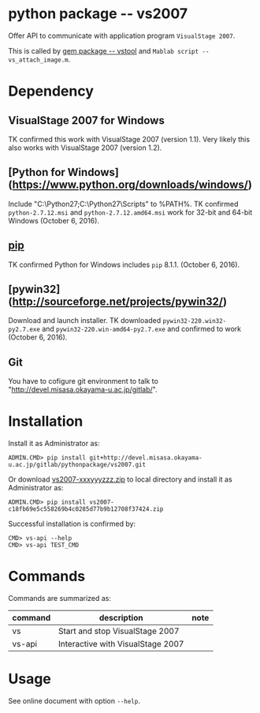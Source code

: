# python package -- vs2007

Offer API to communicate with application program `VisualStage 2007`.

This is called by [gem package -- vstool](http://devel.misasa.okayama-u.ac.jp/gitlab/gems/vstool/tree/master) and `Mablab script -- vs_attach_image.m`.


# Dependency

## VisualStage 2007 for Windows

TK confirmed this work with VisualStage 2007 (version 1.1).  Very likely this also works with VisualStage 2007 (version 1.2).

##  [Python for Windows] (https://www.python.org/downloads/windows/)

Include "C:\Python27\;C:\Python27\Scripts\" to %PATH%.  TK confirmed `python-2.7.12.msi` and `python-2.7.12.amd64.msi` work for 32-bit and 64-bit Windows (October 6, 2016).

## [pip](https://pip.pypa.io/en/latest/installing.html "download and DOS> python get-pip.py")

TK confirmed Python for Windows includes `pip` 8.1.1.  (October 6, 2016).

## [pywin32] (http://sourceforge.net/projects/pywin32/)

Download and launch installer.  TK downloaded `pywin32-220.win32-py2.7.exe` and `pywin32-220.win-amd64-py2.7.exe` and confirmed to work (October 6, 2016).

## Git

You have to cofigure git environment to talk to
"http://devel.misasa.okayama-u.ac.jp/gitlab/".


# Installation

Install it as Administrator as:

    ADMIN.CMD> pip install git+http://devel.misasa.okayama-u.ac.jp/gitlab/pythonpackage/vs2007.git

Or download [vs2007-xxxyyyzzz.zip](http://devel.misasa.okayama-u.ac.jp/gitlab/pythonpackage/vs2007/repository/archive.zip) to local directory and install it as Administrator as:

    ADMIN.CMD> pip install vs2007-c18fb69e5c558269b4c0285d77b9b12708f37424.zip

Successful installation is confirmed by:

    CMD> vs-api --help
    CMD> vs-api TEST_CMD


# Commands

Commands are summarized as:

| command | description                       | note |
| ------- | --------------------------------- | ---- |
| vs      | Start and stop VisualStage 2007   |      |
| vs-api  | Interactive with VisualStage 2007 |      |


# Usage

See online document with option `--help`.
